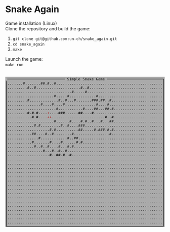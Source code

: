 # Snake Again
Game installation (Linux)<br>
Clone the repository and build the game:<br>
<ol>
<li><code>git clone git@github.com:un-ch/snake_again.git</code></li>
<li><code>cd snake_again</code></li>
<li><code>make</code></li>
</ol>
Launch the game:<br>
<code>make run</code></li><br>
<br/>

![example](https://github.com/un-ch/another_snake_game/blob/main_loop_refactoring/screenshot.png)
